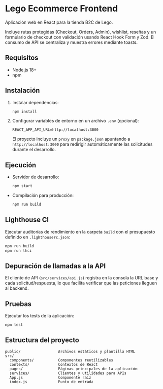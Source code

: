 # Lego Ecommerce Frontend

Aplicación web en React para la tienda B2C de Lego.

Incluye rutas protegidas (Checkout, Orders, Admin), wishlist, reseñas y un formulario de checkout con validación usando React Hook Form y Zod. El consumo de API se centraliza y muestra errores mediante toasts.

## Requisitos

- Node.js 18+
- npm

## Instalación

1. Instalar dependencias:
   ```bash
   npm install
   ```
2. Configurar variables de entorno en un archivo `.env` (opcional):
   ```env
   REACT_APP_API_URL=http://localhost:3000
   ```
   El proyecto incluye un `proxy` en `package.json` apuntando a `http://localhost:3000` para redirigir automáticamente las solicitudes durante el desarrollo.

## Ejecución

- Servidor de desarrollo:
  ```bash
  npm start
  ```
- Compilación para producción:
  ```bash
  npm run build
  ```

## Lighthouse CI

Ejecutar auditorías de rendimiento en la carpeta `build` con el presupuesto definido en `.lighthouserc.json`:

```bash
npm run build
npm run lhci
```

## Depuración de llamadas a la API

El cliente de API (`src/services/api.js`) registra en la consola la URL base y cada solicitud/respuesta, lo que facilita verificar que las peticiones lleguen al backend.

## Pruebas

Ejecutar los tests de la aplicación:
```bash
npm test
```

## Estructura del proyecto

```
public/                 Archivos estáticos y plantilla HTML
src/
  components/           Componentes reutilizables
  contexts/             Contextos de React
  pages/                Páginas principales de la aplicación
  services/             Clientes y utilidades para APIs
  App.js                Componente raíz
  index.js              Punto de entrada
```
